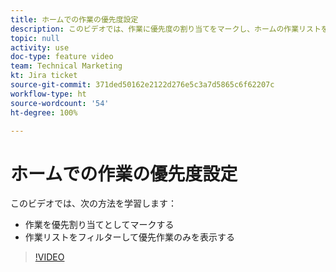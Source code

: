 ```yaml
---
title: ホームでの作業の優先度設定
description: このビデオでは、作業に優先度の割り当てをマークし、ホームの作業リストをフィルタリングして優先作業のみを表示する方法を説明します。
topic: null
activity: use
doc-type: feature video
team: Technical Marketing
kt: Jira ticket
source-git-commit: 371ded50162e2122d276e5c3a7d5865c6f62207c
workflow-type: ht
source-wordcount: '54'
ht-degree: 100%

---
```


# ホームでの作業の優先度設定

このビデオでは、次の方法を学習します：

* 作業を優先割り当てとしてマークする
* 作業リストをフィルターして優先作業のみを表示する

>[!VIDEO](https://video.tv.adobe.com/v/335100/?quality=12)

